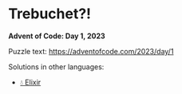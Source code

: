 # Trebuchet?!

**Advent of Code: Day 1, 2023**

Puzzle text: https://adventofcode.com/2023/day/1

Solutions in other languages:

- [💧 Elixir](../../../elixir/lib/2023/01_trebuchet)

